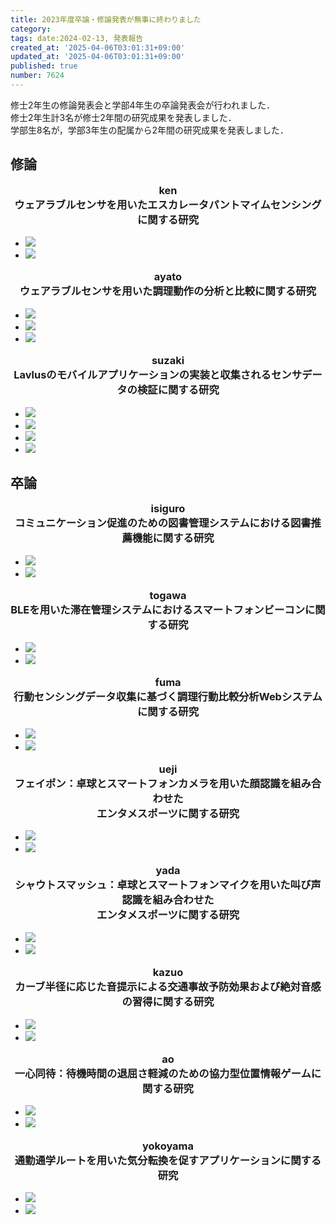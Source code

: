 ```yaml
---
title: 2023年度卒論・修論発表が無事に終わりました
category:
tags: date:2024-02-13, 発表報告
created_at: '2025-04-06T03:01:31+09:00'
updated_at: '2025-04-06T03:01:31+09:00'
published: true
number: 7624
---
```



修士2年生の修論発表会と学部4年生の卒論発表会が行われました．  
修士2年生計3名が修士2年間の研究成果を発表しました．  
学部生8名が，学部3年生の配属から2年間の研究成果を発表しました．

## 修論 

<p style="text-align:center; font-weight:bold; font-size:1.17em;">ken<br>ウェアラブルセンサを用いたエスカレータパントマイムセンシングに関する研究</p>
<div class="img-container">
    <ul class="slider">
        <li><img src="https://img.esa.io/uploads/production/attachments/13979/2025/04/06/148142/07f29a31-1b6b-4146-a2aa-f4be7135b3f0.webp" /></li>
        <li><img src="https://img.esa.io/uploads/production/attachments/13979/2025/04/06/148142/b57ec0b3-7765-4461-bca5-03a6b7c3156a.webp" /></li>
    </ul>
</div>

<p style="text-align:center; font-weight:bold; font-size:1.17em;">ayato<br>ウェアラブルセンサを用いた調理動作の分析と比較に関する研究</p>
<div class="img-container">
    <ul class="slider">
        <li><img src="https://img.esa.io/uploads/production/attachments/13979/2025/04/06/148142/e796cd50-78d6-4647-8f9f-5c8341f271a8.webp" /></li>
        <li><img src="https://img.esa.io/uploads/production/attachments/13979/2025/04/06/148142/c5ee3bdc-43e5-4f85-8d99-f6aa9c18676c.webp" /></li>
        <li><img src="https://img.esa.io/uploads/production/attachments/13979/2025/04/06/148142/8e5e5454-17cc-4242-ac2b-a0fef992c64e.webp" /></li>
    </ul>
</div>

<p style="text-align:center; font-weight:bold; font-size:1.17em;">suzaki<br>Lavlusのモバイルアプリケーションの実装と収集されるセンサデータの検証に関する研究</p>
<div class="img-container">
    <ul class="slider">
        <li><img src="https://img.esa.io/uploads/production/attachments/13979/2025/04/06/148142/09c5a654-f44c-4e0c-8228-1cef546e7b58.webp" /></li>
        <li><img src="https://img.esa.io/uploads/production/attachments/13979/2025/04/06/148142/372d4642-320d-431b-b67d-d3813a3b4a59.webp" /></li>
        <li><img src="https://img.esa.io/uploads/production/attachments/13979/2025/04/06/148142/a3353da7-4e8b-4fb3-b04b-0fe24a53bb91.webp" /></li>
        <li><img src="https://img.esa.io/uploads/production/attachments/13979/2025/04/06/148142/6c3bc78c-6d2d-479b-a4f9-1f4a4b2ea21a.webp" /></li>
    </ul>
</div>



## 卒論

<p style="text-align:center; font-weight:bold; font-size:1.17em;">isiguro<br>コミュニケーション促進のための図書管理システムにおける図書推薦機能に関する研究</p>
<div class="img-container">
    <ul class="slider">
        <li><img src="https://img.esa.io/uploads/production/attachments/13979/2025/04/06/148142/4512eb42-015d-46da-9226-586037709ddb.webp" /></li>
        <li><img src="https://img.esa.io/uploads/production/attachments/13979/2025/04/06/148142/a18cd921-9812-45b7-88d4-887801ce813e.webp" /></li>
    </ul>
</div>

<p style="text-align:center; font-weight:bold; font-size:1.17em;">togawa<br>BLEを用いた滞在管理システムにおけるスマートフォンビーコンに関する研究</p>
<div class="img-container">
    <ul class="slider">
        <li><img src="https://img.esa.io/uploads/production/attachments/13979/2025/04/06/148142/bc208a2c-0e11-44aa-9a53-423385c6cd64.webp" /></li>
        <li><img src="https://img.esa.io/uploads/production/attachments/13979/2025/04/06/148142/9509b3b5-158a-4b6e-b759-a8bbaeea6ce4.webp" /></li>
    </ul>
</div>

<p style="text-align:center; font-weight:bold; font-size:1.17em;">fuma<br>行動センシングデータ収集に基づく調理行動比較分析Webシステムに関する研究</p>
<div class="img-container">
    <ul class="slider">
        <li><img src="https://img.esa.io/uploads/production/attachments/13979/2025/04/06/148142/cd2ce31e-7b4c-4f95-b13a-b10d22edf034.webp" /></li>
        <li><img src="https://img.esa.io/uploads/production/attachments/13979/2025/04/06/148142/d2bced34-2cc8-475c-b80e-4e8124ef4f08.webp" /></li>
    </ul>
</div>

<p style="text-align:center; font-weight:bold; font-size:1.17em;">ueji<br>フェイポン：卓球とスマートフォンカメラを用いた顔認識を組み合わせた<br>エンタメスポーツに関する研究</p>
<div class="img-container">
    <ul class="slider">
        <li><img src="https://img.esa.io/uploads/production/attachments/13979/2025/04/06/148142/443599f2-c111-49e1-9454-2cdb3a9344e3.webp" /></li>
        <li><img src="https://img.esa.io/uploads/production/attachments/13979/2025/04/06/148142/7687d941-5086-4fa4-b7db-fc4f65a54076.webp" /></li>
    </ul>
</div>

<p style="text-align:center; font-weight:bold; font-size:1.17em;">yada<br>シャウトスマッシュ：卓球とスマートフォンマイクを用いた叫び声認識を組み合わせた<br>エンタメスポーツに関する研究</p>
<div class="img-container">
    <ul class="slider">
        <li><img src="https://img.esa.io/uploads/production/attachments/13979/2025/04/06/148142/eb574221-89e2-4fba-ba08-33e2ed353be9.webp" /></li>
        <li><img src="https://img.esa.io/uploads/production/attachments/13979/2025/04/06/148142/59df6f7d-ce83-4fb1-9d0a-58f73197296b.webp" /></li>
    </ul>
</div>

<p style="text-align:center; font-weight:bold; font-size:1.17em;">kazuo<br>カーブ半径に応じた音提示による交通事故予防効果および絶対音感の習得に関する研究</p>
<div class="img-container">
    <ul class="slider">
        <li><img src="https://img.esa.io/uploads/production/attachments/13979/2025/04/06/148142/99a0e9f7-6765-4442-8969-9f3286e99635.webp" /></li>
        <li><img src="https://img.esa.io/uploads/production/attachments/13979/2025/04/06/148142/4c2909c9-38e5-4b54-b6c7-4f2530e12703.webp" /></li>
    </ul>
</div>

<p style="text-align:center; font-weight:bold; font-size:1.17em;">ao<br>一心同待：待機時間の退屈さ軽減のための協力型位置情報ゲームに関する研究</p>
<div class="img-container">
    <ul class="slider">
        <li><img src="https://img.esa.io/uploads/production/attachments/13979/2025/04/06/148142/1201ab03-ed4b-4d22-b691-e49b55ca4c09.webp" /></li>
        <li><img src="https://img.esa.io/uploads/production/attachments/13979/2025/04/06/148142/b31fb2f6-9d24-4ba8-ab5f-4614bdaf8742.webp" /></li>
    </ul>
</div>

<p style="text-align:center; font-weight:bold; font-size:1.17em;">yokoyama<br>通勤通学ルートを用いた気分転換を促すアプリケーションに関する研究</p>
<div class="img-container">
    <ul class="slider">
        <li><img src="https://img.esa.io/uploads/production/attachments/13979/2025/04/06/148142/c9d48dab-89a3-432e-a8db-53beeebed354.webp" /></li>
        <li><img src="https://img.esa.io/uploads/production/attachments/13979/2025/04/06/148142/c80f5d79-cb98-44c1-99e4-3538089e3f46.webp" /></li>
    </ul>
</div>

